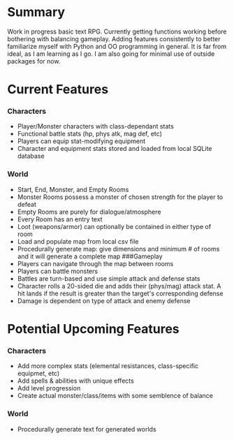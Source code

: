 # Summary
Work in progress basic text RPG. Currently getting functions working before bothering with balancing gameplay. Adding features consistently to better familiarize myself with Python and OO programming in general. It is far from ideal, as I am learning as I go. I am also going for minimal use of outside packages for now.

# Current Features
### Characters
* Player/Monster characters with class-dependant stats
* Functional battle stats (hp, phys atk, mag def, etc)
* Players can equip stat-modifying equipment
* Character and equipment stats stored and loaded from local SQLite database
### World
* Start, End, Monster, and Empty Rooms
* Monster Rooms possess a monster of chosen strength for the player to defeat
* Empty Rooms are purely for dialogue/atmosphere
* Every Room has an entry text
* Loot (weapons/armor) can optionally be contained in either type of room
* Load and populate map from local csv file
* Procedurally generate map: give dimensions and minimum # of rooms and it will generate a complete map
###Gameplay
* Players can navigate through the map between rooms
* Players can battle monsters
* Battles are turn-based and use simple attack and defense stats
* Character rolls a 20-sided die and adds their (phys/mag) attack stat. A hit lands if the result is greater than the target's corresponding defense
* Damage is dependent on type of attack and enemy defense

# Potential Upcoming Features
### Characters
* Add more complex stats (elemental resistances, class-specific equipmet, etc)
* Add spells & abilities with unique effects
* Add level progression
* Create actual monster/class/items with some semblence of balance
### World
* Procedurally generate text for generated worlds